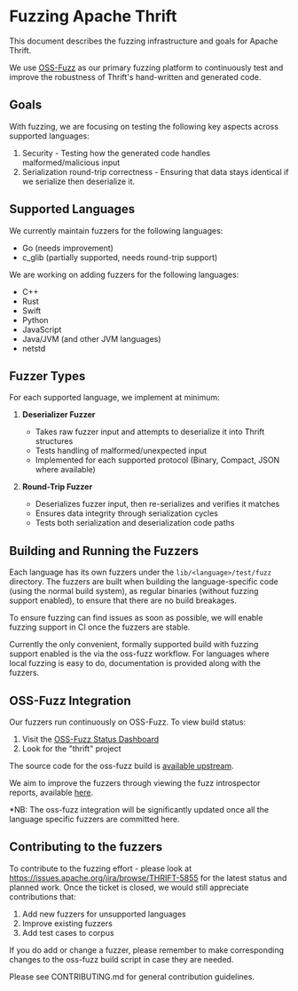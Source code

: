 # Fuzzing Apache Thrift

This document describes the fuzzing infrastructure and goals for Apache Thrift. 

We use [OSS-Fuzz](https://github.com/google/oss-fuzz) as our primary fuzzing platform to continuously test and improve the robustness of Thrift's hand-written and generated code.

## Goals

With fuzzing, we are focusing on testing the following key aspects across supported languages:

1. Security - Testing how the generated code handles malformed/malicious input
2. Serialization round-trip correctness - Ensuring that data stays identical if we serialize then deserialize it.

## Supported Languages

We currently maintain fuzzers for the following languages:

- Go (needs improvement)
- c_glib (partially supported, needs round-trip support)

We are working on adding fuzzers for the following languages:

- C++
- Rust  
- Swift
- Python
- JavaScript
- Java/JVM (and other JVM languages)
- netstd

## Fuzzer Types

For each supported language, we implement at minimum:

1. **Deserializer Fuzzer**
   - Takes raw fuzzer input and attempts to deserialize it into Thrift structures
   - Tests handling of malformed/unexpected input
   - Implemented for each supported protocol (Binary, Compact, JSON where available)

2. **Round-Trip Fuzzer** 
   - Deserializes fuzzer input, then re-serializes and verifies it matches
   - Ensures data integrity through serialization cycles
   - Tests both serialization and deserialization code paths

## Building and Running the Fuzzers

Each language has its own fuzzers under the `lib/<language>/test/fuzz` directory.
The fuzzers are built when building the language-specific code (using the normal build system), as regular binaries (without fuzzing support enabled), to ensure that there are no build breakages.

To ensure fuzzing can find issues as soon as possible, we will enable fuzzing support in CI once the fuzzers are stable.

Currently the only convenient, formally supported build with fuzzing support enabled is the via the oss-fuzz workflow. For languages where local fuzzing is easy to do, documentation is provided along with the fuzzers.

## OSS-Fuzz Integration

Our fuzzers run continuously on OSS-Fuzz. To view build status:

1. Visit the [OSS-Fuzz Status Dashboard](https://oss-fuzz-build-logs.storage.googleapis.com/index.html)
2. Look for the "thrift" project

The source code for the oss-fuzz build is [available upstream](https://github.com/google/oss-fuzz/tree/master/projects/thrift).

We aim to improve the fuzzers through viewing the fuzz introspector reports, available [here](https://introspector.oss-fuzz.com/project-profile?project=thrift).

*NB: The oss-fuzz integration will be significantly updated once all the language specific fuzzers are committed here.

## Contributing to the fuzzers

To contribute to the fuzzing effort - please look at https://issues.apache.org/jira/browse/THRIFT-5855 for the latest status and planned work. Once the ticket is closed,
we would still appreciate contributions that:

1. Add new fuzzers for unsupported languages
2. Improve existing fuzzers
3. Add test cases to corpus

If you do add or change a fuzzer, please remember to make corresponding changes to the oss-fuzz build script in case they are needed.

Please see CONTRIBUTING.md for general contribution guidelines.